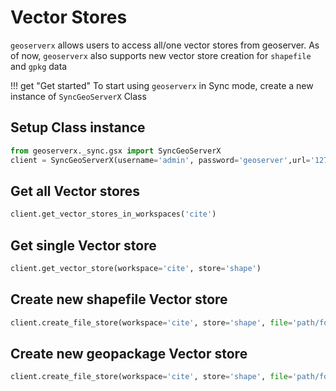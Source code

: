 # Vector Stores 

`geoserverx` allows users to access all/one vector stores from geoserver. As of now, `geoserverx` also supports new vector store creation for `shapefile` and `gpkg` data

!!! get "Get started"
    To start using `geoserverx` in Sync mode, create a new instance of `SyncGeoServerX` Class

## Setup Class instance

```py
from geoserverx._sync.gsx import SyncGeoServerX
client = SyncGeoServerX(username='admin', password='geoserver',url='127.0.0.1')
```

## Get all Vector stores 

```py
client.get_vector_stores_in_workspaces('cite')
```


## Get single Vector store

```py
client.get_vector_store(workspace='cite', store='shape') 
```


## Create new shapefile Vector store

```py
client.create_file_store(workspace='cite', store='shape', file='path/for/shapefile', service_type='shapefile') 
```

## Create new geopackage Vector store

```py
client.create_file_store(workspace='cite', store='shape', file='path/for/gpkg', service_type='gpkg') 
```